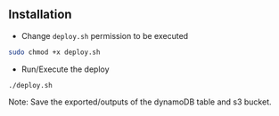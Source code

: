## Installation
- Change ``deploy.sh`` permission to be executed
```sh
sudo chmod +x deploy.sh
```

- Run/Execute the deploy
```
./deploy.sh
```

Note:
Save the exported/outputs of the dynamoDB table and s3 bucket.